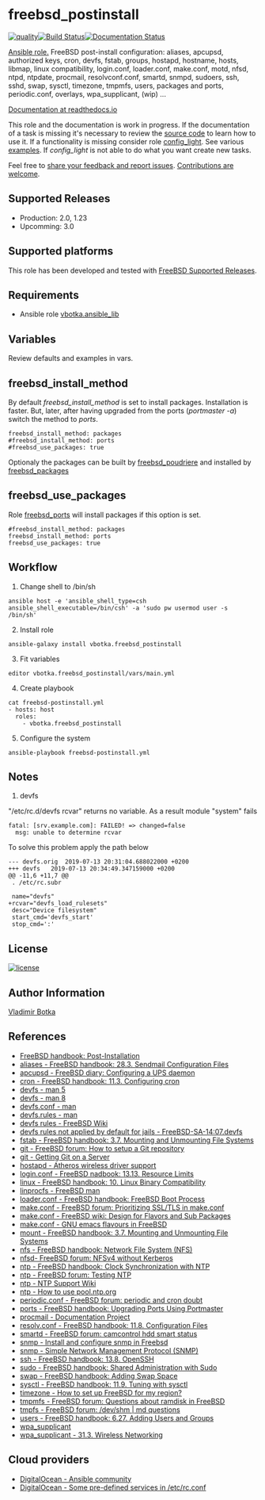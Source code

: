 # freebsd_postinstall

[![quality](https://img.shields.io/ansible/quality/27910)](https://galaxy.ansible.com/vbotka/freebsd_postinstall)[![Build Status](https://travis-ci.org/vbotka/ansible-freebsd-postinstall.svg?branch=master)](https://travis-ci.org/vbotka/ansible-freebsd-postinstall)[![Documentation Status](https://readthedocs.org/projects/docs/badge/?version=latest)](https://ansible-freebsd-postinstall.readthedocs.io/en/latest/)

[Ansible role.](https://galaxy.ansible.com/vbotka/freebsd_postinstall/) FreeBSD post-install configuration: aliases, apcupsd, authorized keys, cron, devfs, fstab, groups, hostapd, hostname, hosts, libmap, linux compatibility, login.conf, loader.conf, make.conf, motd, nfsd, ntpd, ntpdate, procmail, resolvconf.conf, smartd, snmpd, sudoers, ssh, sshd, swap, sysctl, timezone, tmpmfs, users, packages and ports, periodic.conf, overlays, wpa_supplicant, (wip) ...

[Documentation at readthedocs.io](https://ansible-freebsd-postinstall.readthedocs.io)

This role and the documentation is work in progress. If the documentation of a task is missing it's necessary to review the [source code](https://github.com/vbotka/ansible-freebsd-postinstall/tree/master/tasks) to learn how to use it. If a functionality is missing consider role [config_light](https://galaxy.ansible.com/vbotka/config_light). See various [examples](https://github.com/vbotka/ansible-config-light/tree/master/contrib). If *config_light* is not able to do what you want create new tasks.

Feel free to [share your feedback and report issues](https://github.com/vbotka/ansible-freebsd-postinstall/issues). [Contributions are welcome](https://github.com/firstcontributions/first-contributions).

## Supported Releases

* Production: 2.0, 1.23
* Upcomming: 3.0

## Supported platforms

This role has been developed and tested with [FreeBSD Supported Releases](https://www.freebsd.org/releases/).

## Requirements

* Ansible role [vbotka.ansible_lib](https://galaxy.ansible.com/vbotka/ansible_lib)


## Variables

Review defaults and examples in vars.


## freebsd_install_method

By default *freebsd_install_method* is set to install packages. Installation is faster. But, later, after having upgraded from the ports (*portmaster -a*) switch the method to *ports*.

```
freebsd_install_method: packages
#freebsd_install_method: ports
#freebsd_use_packages: true
```

Optionaly the packages can be built by [freebsd_poudriere](https://galaxy.ansible.com/vbotka/freebsd_poudriere) and installed by [freebsd_packages](https://galaxy.ansible.com/vbotka/freebsd_packages)


## freebsd_use_packages

Role [freebsd_ports](https://galaxy.ansible.com/vbotka/freebsd_ports) will install packages if this option is set.

```
#freebsd_install_method: packages
freebsd_install_method: ports
freebsd_use_packages: true
```


## Workflow

1) Change shell to /bin/sh

```
ansible host -e 'ansible_shell_type=csh ansible_shell_executable=/bin/csh' -a 'sudo pw usermod user -s /bin/sh'
```

2) Install role

```
ansible-galaxy install vbotka.freebsd_postinstall
```

3) Fit variables

```
editor vbotka.freebsd_postinstall/vars/main.yml
```

4) Create playbook

```
cat freebsd-postinstall.yml
- hosts: host
  roles:
    - vbotka.freebsd_postinstall
```

5) Configure the system

```
ansible-playbook freebsd-postinstall.yml
```

## Notes

1) devfs

"/etc/rc.d/devfs rcvar" returns no variable. As a result module "system" fails

```
fatal: [srv.example.com]: FAILED! => changed=false
  msg: unable to determine rcvar
```

To solve this problem apply the path below

```
--- devfs.orig	2019-07-13 20:31:04.688022000 +0200
+++ devfs	2019-07-13 20:34:49.347159000 +0200
@@ -11,6 +11,7 @@
 . /etc/rc.subr

 name="devfs"
+rcvar="devfs_load_rulesets"
 desc="Device filesystem"
 start_cmd='devfs_start'
 stop_cmd=':'
```

## License

[![license](https://img.shields.io/badge/license-BSD-red.svg)](https://www.freebsd.org/doc/en/articles/bsdl-gpl/article.html)


## Author Information

[Vladimir Botka](https://botka.link)


## References

- [FreeBSD handbook: Post-Installation](https://www.freebsd.org/doc/handbook/bsdinstall-post.html)
- [aliases - FreeBSD handbook: 28.3. Sendmail Configuration Files](http://www.freebsd.org/doc/handbook/sendmail.html)
- [apcupsd - FreeBSD diary: Configuring a UPS daemon](http://www.freebsddiary.org/apcupsd.php)
- [cron - FreeBSD handbook: 11.3. Configuring cron](https://www.freebsd.org/doc/handbook/configtuning-cron.html)
- [devfs - man 5](https://www.freebsd.org/cgi/man.cgi?query=devfs&sektion=5)
- [devfs - man 8](https://www.freebsd.org/cgi/man.cgi?query=devfs&sektion=8)
- [devfs.conf - man](https://www.freebsd.org/cgi/man.cgi?devfs.conf)
- [devfs.rules - man](https://www.freebsd.org/cgi/man.cgi?query=devfs.rules&sektion=5&n=1)
- [devfs rules - FreeBSD Wiki](https://forums.freebsd.org/threads/devfs-rules.56172/)
- [devfs rules not applied by default for jails - FreeBSD-SA-14:07.devfs](https://www.freebsd.org/security/advisories/FreeBSD-SA-14:07.devfs.asc)
- [fstab - FreeBSD handbook: 3.7. Mounting and Unmounting File Systems](http://www.freebsd.org/doc/handbook/mount-unmount.html)
- [git - FreeBSD forum: How to setup a Git repository](https://forums.freebsd.org/threads/10810/)
- [git - Getting Git on a Server](https://git-scm.com/book/ch4-2.html)
- [hostapd - Atheros wireless driver support](https://wiki.freebsd.org/dev/ath%284%29)
- [login.conf - FreeBSD nadbook: 13.13. Resource Limits](https://www.freebsd.org/doc/handbook/security-resourcelimits.html)
- [linux - FreeBSD handbook: 10. Linux Binary Compatibility](https://www.freebsd.org/doc/handbook/linuxemu.html)
- [linprocfs - FreeBSD man](https://www.freebsd.org/cgi/man.cgi?linprocfs(5))
- [loader.conf - FreeBSD handbook: FreeBSD Boot Process](https://www.freebsd.org/doc/handbook/boot-introduction.html)
- [make.conf - FreeBSD forum: Prioritizing SSL/TLS in make.conf](https://forums.freebsd.org/threads/62930/)
- [make.conf - FreeBSD wiki: Design for Flavors and Sub Packages](https://wiki.freebsd.org/Ports/FlavorsAndSubPackages)
- [make.conf - GNU emacs flavours in FreeBSD](https://ximalas.info/2018/02/02/gnu-emacs-flavours-in-freebsd/)
- [mount - FreeBSD handbook: 3.7. Mounting and Unmounting File Systems](https://www.freebsd.org/doc/handbook/mount-unmount.html)
- [nfs - FreeBSD handbook: Network File System (NFS)](https://www.freebsd.org/doc/handbook/network-nfs.html)
- [nfsd- FreeBSD forum: NFSv4 without Kerberos](https://forums.freebsd.org/threads/nfsv4-without-kerberos.71899/)
- [ntp - FreeBSD handbook: Clock Synchronization with NTP](http://www.freebsd.org/doc/handbook/network-ntp.html)
- [ntp - FreeBSD forum: Testing NTP](https://forums.freebsd.org/threads/41874/)
- [ntp - NTP Support Wiki](http://support.ntp.org/bin/view/Main/WebHome)
- [ntp - How to use pool.ntp.org](http://www.pool.ntp.org/en/use.html)
- [periodic.conf - FreeBSD forum: periodic and cron doubt](https://forums.freebsd.org/threads/periodic-and-cron-doubt.27471/)
- [ports - FreeBSD handbook: Upgrading Ports Using Portmaster](https://www.freebsd.org/doc/handbook/ports-using.html)
- [procmail - Documentation Project](http://pm-doc.sourceforge.net/)
- [resolv.conf - FreeBSD handbook: 11.8. Configuration Files](http://www.freebsd.org/doc/handbook/configtuning-configfiles.html)
- [smartd - FreeBSD forum: camcontrol hdd smart status](https://forums.freebsd.org/threads/camcontrol-hdd-smart-status.65306/)
- [snmp - Install and configure snmp in Freebsd](http://blog.up-link.ro/freebsd-how-to-install-and-configure-snmp-in-freebsd/)
- [snmp - Simple Network Management Protocol (SNMP)](http://www.net-snmp.org/)
- [ssh - FreeBSD handbook: 13.8. OpenSSH](http://www.freebsd.cz/doc/handbook/openssh.html)
- [sudo - FreeBSD handbook: Shared Administration with Sudo](https://www.freebsd.org/doc/handbook/security-sudo.html)
- [swap - FreeBSD handbook: Adding Swap Space](http://www.freebsd.org/doc/handbook/adding-swap-space.html)
- [sysctl - FreeBSD handbook: 11.9. Tuning with sysctl](http://www.freebsd.org/doc/handbook/configtuning-sysctl.html)
- [timezone - How to set up FreeBSD for my region?](https://unix.stackexchange.com/questions/34567/how-to-set-up-freebsd-for-my-region)
- [tmpmfs - FreeBSD forum: Questions about ramdisk in FreeBSD](https://forums.freebsd.org/threads/questions-about-ramdisk-in-freebsd.20345/)
- [tmpfs - FreeBSD forum: /dev/shm | md questions](https://forums.freebsd.org/threads/tmpfs-dev-shm-md-questions.45210/)
- [users - FreeBSD handbook: 6.27. Adding Users and Groups](https://www.freebsd.org/doc/en/books/porters-handbook/users-and-groups.html)
- [wpa_supplicant](https://w1.fi/wpa_supplicant/)
- [wpa_supplicant - 31.3. Wireless Networking](https://www.freebsd.org/doc/handbook/network-wireless.html)

## Cloud providers

- [DigitalOcean - Ansible community](https://www.digitalocean.com/community/tags/ansible)
- [DigitalOcean - Some pre-defined services in /etc/rc.conf](https://www.digitalocean.com/community/questions/some-pre-defined-services-in-etc-rc-conf-i-want-to-remove-in-freebsd)
